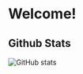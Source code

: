 # Welcome! 

## Github Stats
![GitHub stats](https://github-readme-stats.vercel.app/api?username=gmlwarr&show_icons=true&theme=algolia)
